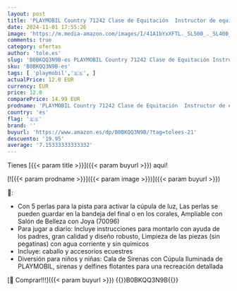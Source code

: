 ```yaml
---
layout: post
title: 'PLAYMOBIL Country 71242 Clase de Equitación  Instructor de equitación para Montar y Saltar  Juguete para niños de 4 años'
date: 2024-11-01 17:55:26
image: 'https://m.media-amazon.com/images/I/41A1bYxXFTL._SL500_._SL400_.jpg'
comments: true
category: ofertas
author: 'tole.es'
slug: 'B0BKQQ3N9B-es PLAYMOBIL Country 71242 Clase de Equitación Instructor de...'
sku: 'B0BKQQ3N9B-es'
tags: [ 'playmobil','🇪🇸', ]
actualPrice: 12.0 EUR
currency: EUR
price: 12.0
comparePrice: 14.99 EUR
prodname: 'PLAYMOBIL Country 71242 Clase de Equitación  Instructor de equitación para Montar y Saltar  Juguete para niños de 4 años'
country: 'es'
flag: '🇪🇸'
brand: ''
buyurl: 'https://www.amazon.es/dp/B0BKQQ3N9B/?tag=tolees-21'
descuento: '19.95'
average: '7.15333333333332'
---
```


Tienes [{{< param title >}}]({{< param buyurl >}}) aqui!

[![{{< param prodname >}}]({{< param image >}})]({{< param buyurl >}})

🔎:

- Con 5 perlas para la pista para activar la cúpula de luz, Las perlas se pueden guardar en la bandeja del final o en los corales, Ampliable con Salón de Belleza con Joya (70096)
- Para jugar a diario: Incluye instrucciones para montarlo con ayuda de los padres, gran calidad y diseño robusto, Limpieza de las piezas (sin pegatinas) con agua corriente y sin químicos
- Incluye: caballo y accesorios ecuestres
- Diversión para niños y niñas: Cala de Sirenas con Cúpula Iluminada de PLAYMOBIL, sirenas y delfines flotantes para una recreación detallada

[🛒 Comprar!!!]({{< param buyurl >}})
{{<world>}}B0BKQQ3N9B{{</world>}}

